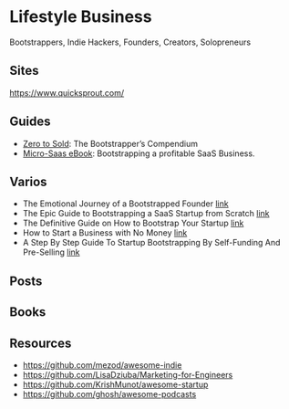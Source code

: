 # Lifestyle Business
Bootstrappers, Indie Hackers, Founders, Creators, Solopreneurs

## Sites
https://www.quicksprout.com/

## Guides
- [Zero to Sold](./zero-to-sold.md): The Bootstrapper’s Compendium
- [Micro-Saas eBook](./micro-saas-ebook.md): Bootstrapping a profitable SaaS Business.

## Varios
- The Emotional Journey of a Bootstrapped Founder [link](https://thebootstrappedfounder.com/emotional-journey/)
- The Epic Guide to Bootstrapping a SaaS Startup from Scratch [link](https://blog.gettamboo.com/the-epic-guide-to-bootstrapping-a-saas-startup-from-scratch-by-yourself-part-1-4d834e1df8c1)
- The Definitive Guide on How to Bootstrap Your Startup [link](https://neilpatel.com/blog/bootstrap-startup/)
- How to Start a Business with No Money [link](https://www.jotform.com/bootstrapping/)
- A Step By Step Guide To Startup Bootstrapping By Self-Funding And Pre-Selling [link](https://abdoriani.com/a-step-by-step-guide-to-startup-bootstrapping-by-self-funding-and-pre-selling/)


## Posts

## Books

## Resources
- https://github.com/mezod/awesome-indie
- https://github.com/LisaDziuba/Marketing-for-Engineers
- https://github.com/KrishMunot/awesome-startup
- https://github.com/ghosh/awesome-podcasts
